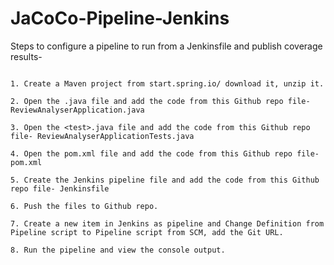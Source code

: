 # JaCoCo-Pipeline-Jenkins

Steps to configure a pipeline to run from a Jenkinsfile and publish coverage results-

```
 
1. Create a Maven project from start.spring.io/ download it, unzip it. 

2. Open the .java file and add the code from this Github repo file- ReviewAnalyserApplication.java

3. Open the <test>.java file and add the code from this Github repo file- ReviewAnalyserApplicationTests.java

4. Open the pom.xml file and add the code from this Github repo file- pom.xml

5. Create the Jenkins pipeline file and add the code from this Github repo file- Jenkinsfile

6. Push the files to Github repo.

7. Create a new item in Jenkins as pipeline and Change Definition from Pipeline script to Pipeline script from SCM, add the Git URL.

8. Run the pipeline and view the console output.

```
